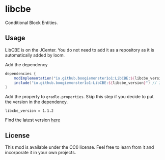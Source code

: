 # libcbe

Conditional Block Entities. 

## Usage
LibCBE is on the JCenter. You do not need to add it as a repository as it is automatically added by loom. 

Add the dependency 
```gradle
dependencies {
    modImplementation("io.github.boogiemonster1o1:LibCBE:${libcbe_version}")
    include("io.github.boogiemonster1o1:LibCBE:${libcbe_version}") // Includes LibCBE as a Jar-in-Jar embedded dependency
}
```


Add the property to `gradle.properties`. Skip this step if you decide to put the version in the dependency. 
```properties
libcbe_version = 1.1.2
```
Find the latest version [here](https://bintray.com/beta/#/boogiemonster1o1/cool-mods/LibCBE?tab=overview)

## License
This mod is available under the CC0 license. Feel free to learn from it and incorporate it in your own projects.
